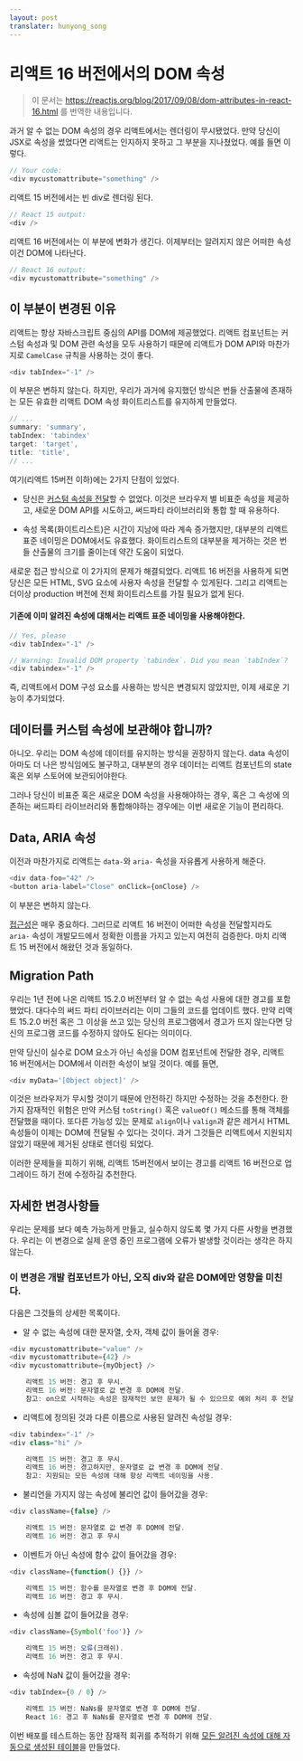 ```yaml
---
layout: post
translater: hunyong_song
---
```


# 리액트 16 버전에서의 DOM 속성
> 이 문서는 https://reactjs.org/blog/2017/09/08/dom-attributes-in-react-16.html 를 번역한 내용입니다.


과거 알 수 없는 DOM 속성의 경우 리액트에서는 렌더링이 무시됐었다. 만약 당신이 JSX로 속성을 썼었다면 리액트는 인지하지 못하고 그 부분을 지나쳤었다. 예를 들면 이렇다.

``` javascript
// Your code:
<div mycustomattribute="something" />
```

리액트 15 버전에서는 빈 div로 렌더링 된다.

``` javascript
// React 15 output:
<div />
```

리액트 16 버전에서는 이 부분에 변화가 생긴다. 이제부터는 알려지지 않은 어떠한 속성이건 DOM에 나타난다.

``` javascript
// React 16 output:
<div mycustomattribute="something" />
```

## 이 부분이 변경된 이유


리액트는 항상 자바스크립트 중심의 API를 DOM에 제공했었다. 리액트 컴포넌트는 커스텀 속성과 및 DOM 관련 속성을 모두 사용하기 때문에 리액트가 DOM API와 마찬가지로 `CamelCase` 규칙을 사용하는 것이 좋다.

``` javascript
<div tabIndex="-1" />
```

이 부분은 변하지 않는다. 하지만, 우리가 과거에 유지했던 방식은 번들 산출물에 존재하는 모든 유효한 리액트 DOM 속성 화이트리스트를 유지하게 만들었다. 

``` javascript
// ...
summary: 'summary',
tabIndex: 'tabindex'
target: 'target',
title: 'title',
// ...
```

여기(리액트 15버전 이하)에는 2가지 단점이 있었다.

- 당신은 [커스텀 속성을 전달](https://github.com/facebook/react/issues/140)할 수 없었다. 이것은 브라우저 별 비표준 속성을 제공하고, 새로운 DOM API를 시도하고, 써드파티 라이브러리와 통합 할 때 유용하다.


- 속성 목록(화이트리스트)은 시간이 지남에 따라 계속 증가했지만, 대부분의 리액트 표준 네이밍은 DOM에서도 유효했다. 화이트리스트의 대부분을 제거하는 것은 번들 산출물의 크기를 줄이는데 약간 도움이 되었다.


새로운 접근 방식으로 이 2가지의 문제가 해결되었다. 리액트 16 버전을 사용하게 되면 당신은 모든 HTML, SVG 요소에 사용자 속성을 전달할 수 있게된다. 그리고 리액트는 더이상 production 버전에 전체 화이트리스트를 가질 필요가 없게 된다.


#### 기존에 이미 알려진 속성에 대해서는 리액트 표준 네이밍을 사용해야한다.

``` javascript
// Yes, please
<div tabIndex="-1" />

// Warning: Invalid DOM property `tabindex`. Did you mean `tabIndex`?
<div tabindex="-1" />
```

즉, 리액트에서 DOM 구성 요소를 사용하는 방식은 변경되지 않았지만, 이제 새로운 기능이 추가되었다.


## 데이터를 커스텀 속성에 보관해야 합니까?


아니오. 우리는 DOM 속성에 데이터를 유지하는 방식을 권장하지 않는다. data 속성이 아마도 더 나은 방식임에도 불구하고, 대부분의 경우 데이터는 리액트 컴포넌트의 state 혹은 외부 스토어에 보관되어야한다.


그러나 당신이 비표준 혹은 새로운 DOM 속성을 사용해야하는 경우, 혹은 그 속성에 의존하는 써드파티 라이브러리와 통합해야하는 경우에는 이번 새로운 기능이 편리하다.

## Data, ARIA 속성

이전과 마찬가지로 리액트는 `data-`와 `aria-` 속성을 자유롭게 사용하게 해준다.

``` javascript
<div data-foo="42" />
<button aria-label="Close" onClick={onClose} />
```

이 부분은 변하지 않는다.


[접근성](https://reactjs.org/docs/accessibility.html)은 매우 중요하다. 그러므로 리액트 16 버전이 어떠한 속성을 전달할지라도 `aria-` 속성이 개발모드에서 정확한 이름을 가지고 있는지 여전히 검증한다. 마치 리액트 15 버전에서 해왔던 것과 동일하다.

## Migration Path

우리는 1년 전에 나온 리액트 15.2.0 버전부터 알 수 없는 속성 사용에 대한 경고를 포함했었다. 대다수의 써드 파티 라이브러리는 이미 그들의 코드를 업데이트 했다. 만약 리액트 15.2.0 버전 혹은 그 이상을 쓰고 있는 당신의 프로그램에서 경고가 뜨지 않는다면 당신의 프로그램 코드를 수정하지 않아도 된다는 의미이다.


만약 당신이 실수로 DOM 요소가 아닌 속성을 DOM 컴포넌트에 전달한 경우, 리액트 16 버전에서는 DOM에서 이러한 속성이 보일 것이다. 예를 들면,

``` javascript
<div myData='[Object object]' />
```

이것은 브라우저가 무시할 것이기 때문에 안전하긴 하지만 수정하는 것을 추천한다. 한 가지 잠재적인 위험은 만약 커스텀 `toString()` 혹은 `valueOf()` 메소드를 통해 객체를 전달했을 때이다. 또다른 가능성 있는 문제로 `align`이나 `valign`과 같은 레거시 HTML 속성들이 이제는 DOM에 전달될 수 있다는 것이다. 과거 그것들은 리액트에서 지원되지 않았기 때문에 제거된 상태로 렌더링 되었다.


이러한 문제들을 피하기 위해, 리액트 15버전에서 보이는 경고를 리액트 16 버전으로 업그레이드 하기 전에 수정하길 추천한다. 


## 자세한 변경사항들


우리는 문제를 보다 예측 가능하게 만들고, 실수하지 않도록 몇 가지 다른 사항을 변경했다. 우리는 이 변경으로 실제 운영 중인 프로그램에 오류가 발생할 것이라는 생각은 하지 않는다.


### 이 변경은 개발 컴포넌트가 아닌, 오직 div와 같은 DOM에만 영향을 미친다.


다음은 그것들의 상세한 목록이다.


- 알 수 없는 속성에 대한 문자열, 숫자, 객체 값이 들어올 경우:
``` javascript
<div mycustomattribute="value" />
<div mycustomattribute={42} />
<div mycustomattribute={myObject} />

	리액트 15 버전: 경고 후 무시.
	리액트 16 버전: 문자열로 값 변경 후 DOM에 전달.
	참고: on으로 시작하는 속성은 잠재적인 보안 문제가 될 수 있으므로 예외 처리 후 전달되지 않음.
```

- 리액트에 정의된 것과 다른 이름으로 사용된 알려진 속성일 경우:
``` javascript
<div tabindex="-1" />
<div class="hi" />

	리액트 15 버전: 경고 후 무시.
	리액트 16 버전: 경고하지만, 문자열로 값 변경 후 DOM에 전달.
	참고: 지원되는 모든 속성에 대해 항상 리액트 네이밍을 사용.
```

- 불리언을 가지지 않는 속성에 불리언 값이 들어갔을 경우: 
``` javascript
<div className={false} />

	리액트 15 버전: 문자열로 값 변경 후 DOM에 전달.
	리액트 16 버전: 경고 후 무시
```

- 이벤트가 아닌 속성에 함수 값이 들어갔을 경우:
``` javascript
<div className={function() {}} />

	리액트 15 버전: 함수를 문자열로 변경 후 DOM에 전달.
	리액트 16 버전: 경고 후 무시.
```

- 속성에 심볼 값이 들어갔을 경우:
``` javascript
<div className={Symbol('foo')} />

	리액트 15 버전: 오류(크래쉬).
	리액트 16 버전: 경고 후 무시.
```

- 속성에 NaN 값이 들어갔을 경우:
``` javascript
<div tabIndex={0 / 0} />

	리액트 15 버전: NaNs를 문자열로 변경 후 DOM에 전달.
	React 16: 경고 후 NaNs를 문자열로 변경 후 DOM에 전달. 
```

이번 배포를 테스트하는 동안 잠재적 회귀를 추적하기 위해 [모든 알려진 속성에 대해 자동으로 생성된 테이블](https://github.com/facebook/react/blob/master/fixtures/attribute-behavior/AttributeTableSnapshot.md)을 만들었다.
